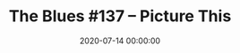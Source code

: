 ---
_schema: default
title: 'The Blues #137 – Picture This'
link: https://www.geocaching.com/geocache/GC8W9RX
owner: zzbob
date: 2020-07-14 00:00:00
log_type: Found It
display_coords: N 41° 34.081' W 075° 32.271'
latitude: '41.568016'
longitude: '-75.53785'
first_stage: false
bogus: true
zhanna_log:  >-
    Hi zzbob!


    It was a pleasant surprise to see a mystery cache pop up relatively close by. We puzzled over it for a while last night, and this morning we noticed something that suddenly made the solution clear to us. Our first trip to the cache coordinates wasn’t fruitful, and we were even concerned that we might be in the wrong spot. But with our location doubly confirmed, we tried again this evening, and we were successful! Thanks for a tricky puzzle and hunt.


    Zhanna
rich_log:   >-
    Howdy, ZZBob!


    Found it with Zhanna this evening during our second attempt today.


    • Puzzle rating => **Devilishly SNEAKY!!!**


    • Cache Hide rating => **Very well concealed, coordinates spot on.**


    • Cache Location rating => **Meh. Nothing much to see here.**   


    Thanks for the cache. We will be checking out some of your other nearby Mystery caches soon.


    ~Rich in NEPA~
image_gallery_zh: gallery1
image_gallery_zh_class: single
post_id: 12347
---